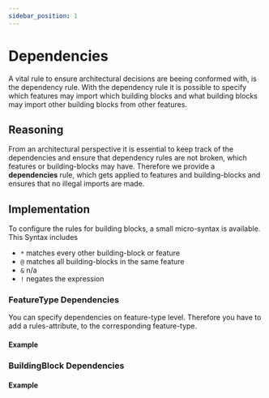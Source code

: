 ```yaml
---
sidebar_position: 1
---
```


# Dependencies
A vital rule to ensure architectural decisions are beeing conformed with, is the dependency rule.
With the dependency rule it is possible to specify which features may import which building blocks
and what building blocks may import other building blocks from other features.

## Reasoning
From an architectural perspective it is essential to keep track of the dependencies and ensure that
dependency rules are not broken, which features or building-blocks may have.
Therefore we provide a **dependencies** rule, which gets applied to features and building-blocks and
ensures that no illegal imports are made.


## Implementation 
To configure the rules for building blocks, a small micro-syntax is available. This Syntax includes

* `*` matches every other building-block or feature
* `@` matches all building-blocks in the same feature
* `&` n/a
* `!` negates the expression

### FeatureType Dependencies
You can specify dependencies on feature-type level. Therefore you have to add a rules-attribute, to the corresponding
feature-type.

#### Example

### BuildingBlock Dependencies
#### Example
